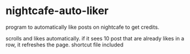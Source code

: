 # nightcafe-auto-liker
program to automatically like posts on nightcafe to get credits.

scrolls and likes automatically.
if it sees 10 post that are already likes in a row, it refreshes the page.
shortcut file included

